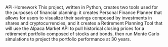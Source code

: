 API-Homework
This project, written in Python, creates two tools used for the purposes of financial planning: it creates Personal Finance Planner that allows for users to visualize their savings composed by investments in shares and cryptocurrencies, and it creates a Retirement Planning Tool that will use the Alpaca Market API to pull historical closing prices for a retirement portfolio composed of stocks and bonds, then run Monte Carlo simulations to project the portfolio performance at 30 years.
